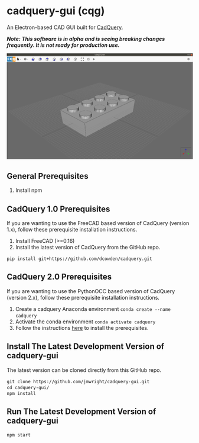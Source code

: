 # cadquery-gui (cqg)
An Electron-based CAD GUI built for [CadQuery](https://github.com/dcowden/cadquery/blob/master/README.md).

***Note: This software is in alpha and is seeing breaking changes frequently. It is not ready for production use.***

![User Interface Overview](docs/images/gui.png)

## General Prerequisites
1. Install npm

## CadQuery 1.0 Prerequisites
If you are wanting to use the FreeCAD based version of CadQuery (version 1.x), follow these prerequisite installation instructions.
1. Install FreeCAD (>=0.16)
2. Install the latest version of CadQuery from the GitHub repo.
```
pip install git+https://github.com/dcowden/cadquery.git
```

## CadQuery 2.0 Prerequisites
If you are wanting to use the PythonOCC based version of CadQuery (version 2.x), follow these prerequisite installation instructions.
1. Create a cadquery Anaconda environment `conda create --name cadquery`
2. Activate the conda environment `conda activate cadquery`
3. Follow the instructions [here](https://github.com/CadQuery/cadquery#standalone) to install the prerequisites.

## Install The Latest Development Version of cadquery-gui
The latest version can be cloned directly from this GitHub repo.
```
git clone https://github.com/jmwright/cadquery-gui.git
cd cadquery-gui/
npm install
```

## Run The Latest Development Version of cadquery-gui
```
npm start
```
